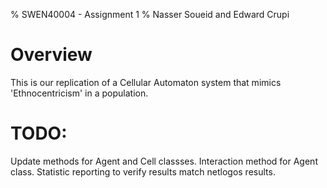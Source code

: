 % SWEN40004 - Assignment 1
% Nasser Soueid and Edward Crupi

# Overview
This is our replication of a Cellular Automaton system that mimics 'Ethnocentricism' in a population.

# TODO:
Update methods for Agent and Cell classses. Interaction method for Agent class. Statistic reporting to verify results match netlogos results.
